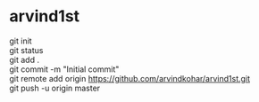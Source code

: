 # arvind1st
git init <br />
git status <br />
git add . <br />
git commit -m "Initial commit" <br />
git remote add origin https://github.com/arvindkohar/arvind1st.git <br />
git push -u origin master
